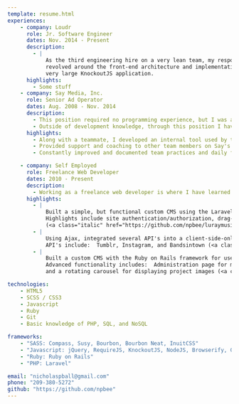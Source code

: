 ```yaml
---
template: resume.html
experiences:
    - company: Loudr
      role: Jr. Software Engineer
      dates: Nov. 2014 - Present
      description:
        - |
            As the third engineering hire on a very lean team, my responsibilities 
            revolved around the front-end architecture and implementation of a 
            very large KnockoutJS application.  
      highlights:
        - Some stuff
    - company: Say Media, Inc.
      role: Senior Ad Operator
      dates: Aug. 2008 - Nov. 2014
      description: 
        - This position required no programming experience, but I was able to incorporate productive development aspects on my own accord.  Throughout my time, I evolved the position into one that provided go-to support for our advanced Javascript functionality, simple Javascript modules for daily use, and debugging of partner sites.
        - Outside of development knowledge, through this position I have attained several years of experience working simultaneously with multiple teams, coaching and mentoring junior teammates, and communicating in a client-facing manner.
      highlights:
        - Along with a teammate, I developed an internal tool used by the entire company for daily data analysis.
        - Provided support and coaching to other team members on Say's more advanced Javascript technology.  
        - Constantly improved and documented team practices and daily functions.

    - company: Self Employed
      role: Freelance Web Developer
      dates: 2010 - Present
      description:
        - Working as a freelance web developer is where I have learned the bulk of my development knowledge.  Beginning with basic HTML and CSS, I have since advanced to fluency in SCSS and Javascript as well as beginning aptitude in Ruby, PHP and SQL.  I've worked with both client-side and server-side apps.
      highlights:
        - |
            Built a simple, but functional custom CMS using the Laravel PHP framework.  
            Highlights include site authentication/authorization, drag-and-drop image manipulation, and a custom Soundcloud integration. 
            (<a class="italic" href="https://github.com/npbee/luraymusic.com">Link</a>)
        - |
            Using Ajax, integrated several API's into a client-side-only app.  
            API's include:  Tumblr, Instagram, and Bandsintown (<a class="italic" href="https://github.com/npbee/scarey.org">Link</a>)
        - |
            Built a custom CMS with the Ruby on Rails framework for use as a personal blog and portfolio.  
            Advanced functionality includes:  Administration page for manipulating posts and projects, Markdown support for posts with real-time preview, 
            and a rotating carousel for displaying project images (<a class="italic" href="https://github.com/npbee/npb">Link</a>)

technologies:
    - HTML5
    - SCSS / CSS3
    - Javascript
    - Ruby
    - Git
    - Basic knowledge of PHP, SQL, and NoSQL

frameworks:
    - "SASS: Compass, Susy, Bourbon, Bourbon Neat, InuitCSS"
    - "Javascript: jQuery, RequireJS, KnockoutJS, NodeJS, Browserify, Gulp, Mocha, Chai, React"
    - "Ruby: Ruby on Rails"
    - "PHP: Laravel"

email: "nicholaspball@gmail.com"
phone: "209-380-5272"
github: "https://github.com/npbee"
---
```

